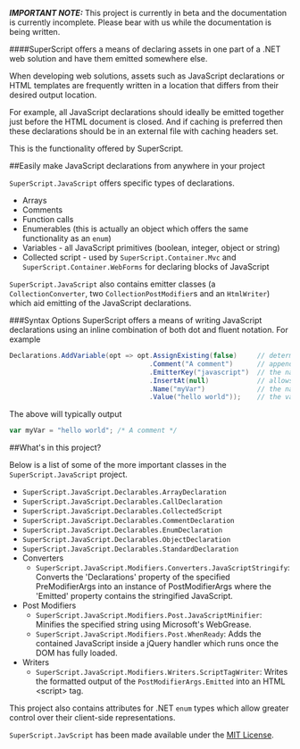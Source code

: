 _**IMPORTANT NOTE:**_ This project is currently in beta and the documentation is currently incomplete. Please bear with us while the documentation is being written.

####SuperScript offers a means of declaring assets in one part of a .NET web solution and have them emitted somewhere else.


When developing web solutions, assets such as JavaScript declarations or HTML templates are frequently written in a location that differs from their desired output location.

For example, all JavaScript declarations should ideally be emitted together just before the HTML document is closed. And if caching is preferred then these declarations should be in an external file with caching headers set.

This is the functionality offered by SuperScript.



##Easily make JavaScript declarations from anywhere in your project

`SuperScript.JavaScript` offers specific types of declarations.

* Arrays
* Comments
* Function calls
* Enumerables (this is actually an object which offers the same functionality as an `enum`)
* Variables - all JavaScript primitives (boolean, integer, object or string)
* Collected script - used by `SuperScript.Container.Mvc` and `SuperScript.Container.WebForms` for declaring blocks of JavaScript

`SuperScript.JavaScript` also contains emitter classes (a `CollectionConverter`, two `CollectionPostModifier`s and an `HtmlWriter`)
which aid emitting of the JavaScript declarations.


###Syntax Options
SuperScript offers a means of writing JavaScript declarations using an inline combination of both dot and fluent notation. For example

```c#
Declarations.AddVariable(opt => opt.AssignExisting(false)     // determines whether 'var' should be included
                                   .Comment("A comment")      // appends a comment on the same line
                                   .EmitterKey("javascript")  // the name of the pipeline which should emit this declaration
                                   .InsertAt(null)            // allows the declaration to be inserted at a specific index
                                   .Name("myVar")             // the name of the variable being declared
                                   .Value("hello world"));    // the value to be assigned to this declaration
```
The above will typically output

```JavaScript
var myVar = "hello world"; /* A comment */
```


##What's in this project?

Below is a list of some of the more important classes in the `SuperScript.JavaScript` project.

* `SuperScript.JavaScript.Declarables.ArrayDeclaration`
* `SuperScript.JavaScript.Declarables.CallDeclaration`
* `SuperScript.JavaScript.Declarables.CollectedScript`
* `SuperScript.JavaScript.Declarables.CommentDeclaration`
* `SuperScript.JavaScript.Declarables.EnumDeclaration`
* `SuperScript.JavaScript.Declarables.ObjectDeclaration`
* `SuperScript.JavaScript.Declarables.StandardDeclaration`
* Converters
  * `SuperScript.JavaScript.Modifiers.Converters.JavaScriptStringify`: Converts the 'Declarations' property of the specified PreModifierArgs into an instance of PostModifierArgs where 
  the 'Emitted' property contains the stringified JavaScript.
* Post Modifiers
  * `SuperScript.JavaScript.Modifiers.Post.JavaScriptMinifier`: Minifies the specified string using Microsoft's WebGrease.
  * `SuperScript.JavaScript.Modifiers.Post.WhenReady`: Adds the contained JavaScript inside a jQuery handler which runs once the DOM has fully loaded.
* Writers
  * `SuperScript.JavaScript.Modifiers.Writers.ScriptTagWriter`: Writes the formatted output of the `PostModifierArgs.Emitted` into an HTML &lt;script&gt; tag.

This project also contains attributes for .NET `enum` types which allow greater control over their client-side representations.


`SuperScript.JavScript` has been made available under the [MIT License](https://github.com/Supertext/SuperScript.JavaScript/blob/master/LICENSE).

